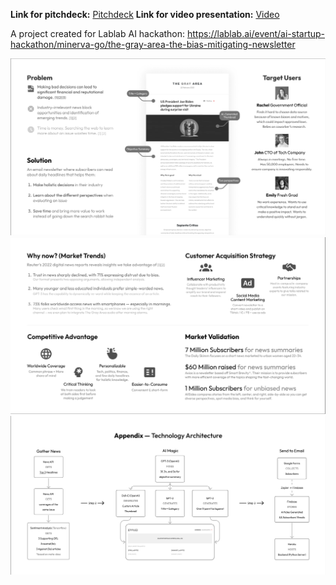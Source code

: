
**Link for pitchdeck:** [Pitchdeck](https://drive.google.com/file/d/1tI36XSjYsJRDUGE7qOWs0NyEVCXK2IGi/view?usp=sharing)
**Link for video presentation:** [Video](https://www.youtube.com/watch?v=BNrWjjfKyM0)

A project created for Lablab AI hackathon: https://lablab.ai/event/ai-startup-hackathon/minerva-go/the-gray-area-the-bias-mitigating-newsletter

![Internals](assets/images/Gray%20Area/problem.png#1200x600)
![Internals](assets/images/Gray%20Area/market.png#1200x600)
![Internals](assets/images/Gray%20Area/architecture.png#1200x600)
